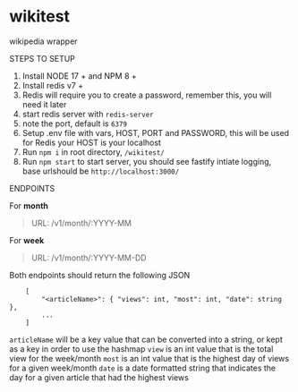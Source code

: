 # wikitest
wikipedia wrapper

STEPS TO SETUP
1. Install NODE 17 + and NPM 8 +
2. Install redis v7 + 
3. Redis will require you to create a password, remember this, you will need it later
4. start redis server with `redis-server`
5. note the port, default is `6379`
6. Setup .env file with vars, HOST, PORT and PASSWORD, this will be used for Redis your HOST is your localhost 
7. Run `npm i` in root directory, `/wikitest/`
8. Run `npm start` to start server, you should see fastify intiate logging, base urlshould be `http://localhost:3000/`

ENDPOINTS

For **month**
>URL: /v1/month/:YYYY-MM

For **week**
>URL: /v1/month/:YYYY-MM-DD

Both endpoints should return the following JSON
```
    [
        "<articleName>": { "views": int, "most": int, "date": string },
        ...
    ]
```
`articleName` will be a key value that can be converted into a string, or kept as a key in order to use the hashmap
`view` is an int value that is the total view for the week/month
`most` is an int value that is the highest day of views for a given week/month
`date` is a date formatted string that indicates the day for a given article that had the highest views